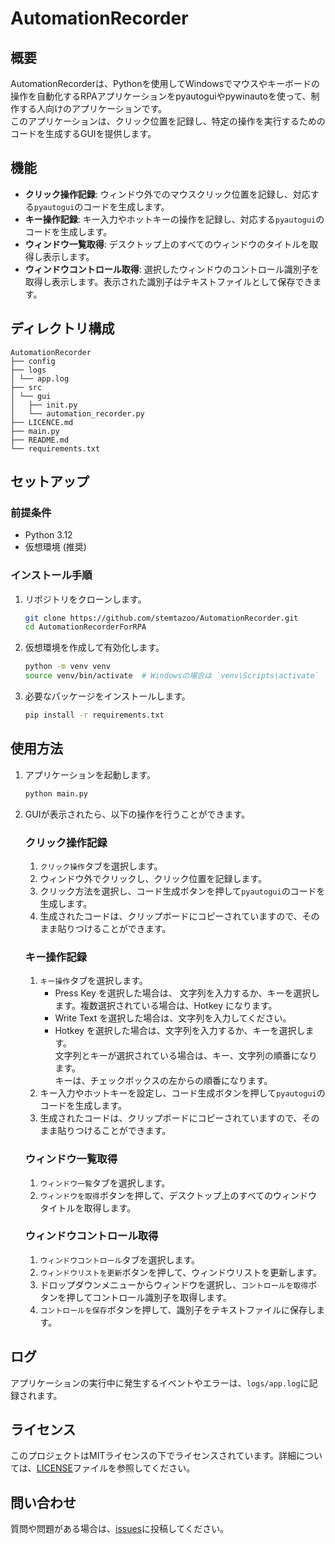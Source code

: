 # AutomationRecorder

## 概要
AutomationRecorderは、Pythonを使用してWindowsでマウスやキーボードの操作を自動化するRPAアプリケーションをpyautoguiやpywinautoを使って、制作する人向けのアプリケーションです。<br>
このアプリケーションは、クリック位置を記録し、特定の操作を実行するためのコードを生成するGUIを提供します。

## 機能

- **クリック操作記録**: ウィンドウ外でのマウスクリック位置を記録し、対応する`pyautogui`のコードを生成します。
- **キー操作記録**: キー入力やホットキーの操作を記録し、対応する`pyautogui`のコードを生成します。
- **ウィンドウ一覧取得**: デスクトップ上のすべてのウィンドウのタイトルを取得し表示します。
- **ウィンドウコントロール取得**: 選択したウィンドウのコントロール識別子を取得し表示します。表示された識別子はテキストファイルとして保存できます。

## ディレクトリ構成
```
AutomationRecorder
├── config
├── logs
│ └── app.log
├── src
│ └── gui
│   ├── init.py
│   └── automation_recorder.py
├── LICENCE.md
├── main.py
├── README.md
└── requirements.txt
```

## セットアップ
### 前提条件
- Python 3.12
- 仮想環境 (推奨)

### インストール手順
1. リポジトリをクローンします。
    ```bash
    git clone https://github.com/stemtazoo/AutomationRecorder.git
    cd AutomationRecorderForRPA
    ```

2. 仮想環境を作成して有効化します。
    ```bash
    python -m venv venv
    source venv/bin/activate  # Windowsの場合は `venv\Scripts\activate`
    ```

3. 必要なパッケージをインストールします。
    ```bash
    pip install -r requirements.txt
    ```

## 使用方法
1. アプリケーションを起動します。
    ```bash
    python main.py
    ```

2. GUIが表示されたら、以下の操作を行うことができます。

    ### クリック操作記録
    1. `クリック操作`タブを選択します。
    2. ウィンドウ外でクリックし、クリック位置を記録します。
    3. クリック方法を選択し、コード生成ボタンを押して`pyautogui`のコードを生成します。
    4. 生成されたコードは、クリップボードにコピーされていますので、そのまま貼りつけることができます。

    ### キー操作記録
    1. `キー操作`タブを選択します。
       - Press Key を選択した場合は、 文字列を入力するか、キーを選択します。複数選択されている場合は、Hotkey になります。
       - Write Text を選択した場合は、文字列を入力してください。
       - Hotkey を選択した場合は、文字列を入力するか、キーを選択します。<br>文字列とキーが選択されている場合は、キー、文字列の順番になります。<br>キーは、チェックボックスの左からの順番になります。
    2. キー入力やホットキーを設定し、コード生成ボタンを押して`pyautogui`のコードを生成します。
    3. 生成されたコードは、クリップボードにコピーされていますので、そのまま貼りつけることができます。

    ### ウィンドウ一覧取得
    1. `ウィンドウ一覧`タブを選択します。
    2. `ウィンドウを取得`ボタンを押して、デスクトップ上のすべてのウィンドウタイトルを取得します。

    ### ウィンドウコントロール取得
    1. `ウィンドウコントロール`タブを選択します。
    2. `ウィンドウリストを更新`ボタンを押して、ウィンドウリストを更新します。
    3. ドロップダウンメニューからウィンドウを選択し、`コントロールを取得`ボタンを押してコントロール識別子を取得します。
    4. `コントロールを保存`ボタンを押して、識別子をテキストファイルに保存します。

## ログ
アプリケーションの実行中に発生するイベントやエラーは、`logs/app.log`に記録されます。

## ライセンス
このプロジェクトはMITライセンスの下でライセンスされています。詳細については、[LICENSE](LICENSE.md)ファイルを参照してください。

## 問い合わせ
質問や問題がある場合は、[issues](https://github.com/stemtazoo/AutomationRecorder/issues)に投稿してください。

